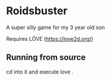 # Roidsbuster
A super silly game for my 3 year old son

Requires LÖVE (https://love2d.org/)

## Running from source

cd into it and execute love .
